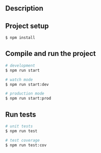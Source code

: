 ## Description

## Project setup

```bash
$ npm install
```

## Compile and run the project

```bash
# development
$ npm run start

# watch mode
$ npm run start:dev

# production mode
$ npm run start:prod
```

## Run tests

```bash
# unit tests
$ npm run test

# test coverage
$ npm run test:cov
```

 <!-- // 
 "start:prod": "cross-env FRONTEND_URL='http://localhost:3000'  APP_NAME='APP PROD' DATABASE_URL='mysql://root:password@localhost:3306/contact_management' PORT='8080' NODE_ENV='production' dotenv -e .env.production  node dist/main", 
 -->
